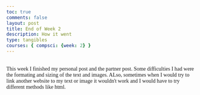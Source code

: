 ```yaml
---
toc: true
comments: false
layout: post
title: End of Week 2
description: How it went
type: tangibles
courses: { compsci: {week: 2} }
---
```


<br>
<span style="font-family: Georgia;">This week I finished my personal post and the partner post. Some difficulties I had were the formating and sizing of the text and images. ALso, sometimes when I would try to link another website to my text or image it wouldn't work and I would have to try different methods like html.</span>